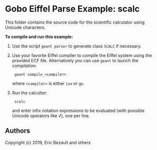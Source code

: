# Gobo Eiffel Parse Example: scalc

This folder contains the source code for the scientific calculator
using Unicode characters.

**To compile and run this example:**

1. Use the script `geant parser` to generate class `SCALC` if necessary.

2. Use your favorite Eiffel compiler to compile the Eiffel system using
   the provided ECF file. Alternatively you can use `geant` to launch
   the compilation:
   
        geant compile_<compiler>
       
    where `<compiler>` is either `ise` or `ge`.

3. Run the calcultor:

        scalc

    and enter infix notation expressions to be evaluated (with possible
    Unicode operators like √), one per line.

## Authors

Copyright (c) 2019, Eric Bezault and others

